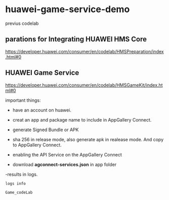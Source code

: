 # huawei-game-service-demo

previus codelab  
## parations for Integrating HUAWEI HMS Core
https://developer.huawei.com/consumer/en/codelab/HMSPreparation/index.html#0


## HUAWEI Game Service
https://developer.huawei.com/consumer/en/codelab/HMSGameKit/index.html#0


important things:
- have an account on huawei.
- creat an app and package name to include in AppGallery Connect.
- generate Signed Bundle or APK
- sha 256 in release mode, also generate apk in realease mode.
  And copy to AppGallery Connect.

- enabling the API Service on the AppGallery Connect
- download **agconnect-services.json** in app folder



-results in logs.
```
logs info

Game_codeLab

```